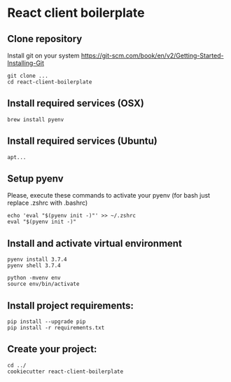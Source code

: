 # React client boilerplate

## Clone repository

Install git on your system https://git-scm.com/book/en/v2/Getting-Started-Installing-Git

```
git clone ...
cd react-client-boilerplate
```

## Install required services (OSX)

```
brew install pyenv
```

## Install required services (Ubuntu)

```
apt...
```

## Setup pyenv

Please, execute these commands to activate your pyenv (for bash just replace .zshrc with .bashrc)

```
echo 'eval "$(pyenv init -)"' >> ~/.zshrc
eval "$(pyenv init -)"
```

## Install and activate virtual environment

```
pyenv install 3.7.4
pyenv shell 3.7.4

python -mvenv env
source env/bin/activate
```

## Install project requirements:

```
pip install --upgrade pip
pip install -r requirements.txt
```


## Create your project:

```
cd ../
cookiecutter react-client-boilerplate
```
